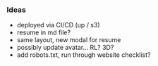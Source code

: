 ### Ideas

* deployed via CI/CD (up / s3)
* resume in md file?
* same layout, new modal for resume
* possibly update avatar... RL? 3D?
* add robots.txt, run through website checklist?
